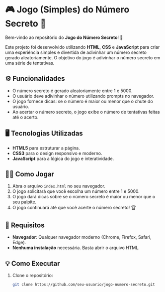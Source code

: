 # 🎮 **Jogo (Simples) do Número Secreto** 🤖

Bem-vindo ao repositório do **Jogo do Número Secreto**! 🎉

Este projeto foi desenvolvido utilizando **HTML**, **CSS** e **JavaScript** para criar uma experiência simples e divertida de adivinhar um número secreto gerado aleatoriamente. O objetivo do jogo é adivinhar o número secreto em uma série de tentativas.

## ⚙️ **Funcionalidades**
- O número secreto é gerado aleatoriamente entre 1 e 5000.
- O usuário deve adivinhar o número utilizando prompts no navegador.
- O jogo fornece dicas: se o número é maior ou menor que o chute do usuário.
- Ao acertar o número secreto, o jogo exibe o número de tentativas feitas até o acerto.

## 🖥 **Tecnologias Utilizadas**
- **HTML5** para estruturar a página.
- **CSS3** para o design responsivo e moderno.
- **JavaScript** para a lógica do jogo e interatividade.

## 🏃‍♂️ **Como Jogar**
1. Abra o arquivo `index.html` no seu navegador.
2. O jogo solicitará que você escolha um número entre 1 e 5000.
3. O jogo dará dicas sobre se o número secreto é maior ou menor que o seu palpite.
4. O jogo continuará até que você acerte o número secreto! 🏆

## 🔧 **Requisitos**
- **Navegador**: Qualquer navegador moderno (Chrome, Firefox, Safari, Edge).
- **Nenhuma instalação** necessária. Basta abrir o arquivo HTML.

## 💡 **Como Executar**
1. Clone o repositório:
   ```bash
   git clone https://github.com/seu-usuario/jogo-numero-secreto.git
